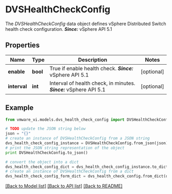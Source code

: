 # DVSHealthCheckConfig

The *DVSHealthCheckConfig* data object defines vSphere Distributed Switch health check configuration.  ***Since:*** vSphere API 5.1 

## Properties
Name | Type | Description | Notes
------------ | ------------- | ------------- | -------------
**enable** | **bool** | True if enable health check.  ***Since:*** vSphere API 5.1  | [optional] 
**interval** | **int** | Interval of health check, in minutes.  ***Since:*** vSphere API 5.1  | [optional] 

## Example

```python
from vmware_vi.models.dvs_health_check_config import DVSHealthCheckConfig

# TODO update the JSON string below
json = "{}"
# create an instance of DVSHealthCheckConfig from a JSON string
dvs_health_check_config_instance = DVSHealthCheckConfig.from_json(json)
# print the JSON string representation of the object
print DVSHealthCheckConfig.to_json()

# convert the object into a dict
dvs_health_check_config_dict = dvs_health_check_config_instance.to_dict()
# create an instance of DVSHealthCheckConfig from a dict
dvs_health_check_config_form_dict = dvs_health_check_config.from_dict(dvs_health_check_config_dict)
```
[[Back to Model list]](../README.md#documentation-for-models) [[Back to API list]](../README.md#documentation-for-api-endpoints) [[Back to README]](../README.md)


